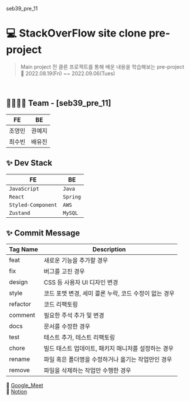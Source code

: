 seb39_pre_11

# 💻 StackOverFlow site clone pre-project

> Main project 전 클론 프로젝트를 통해 배운 내용을 학습해보는 pre-project <br/>
> 📆 2022.08.19(Fri) ~~ 2022.09.06(Tues)

<br/>

## 👩‍💻🧑‍💻 Team - [seb39_pre_11]

| FE     | BE     |
| ------ | ------ |
| 조영민 | 권예지 |
| 최수빈 | 배유진 |

## ✨ Dev Stack

| FE                 | BE       |
| ------------------ | -------- |
| `JavaScript`       | `Java`   |
| `React`            | `Spring` |
| `Styled-Component` | `AWS`    |
| `Zustand`          | `MySQL`  |

## ✨ Commit Message

| Tag Name | Description                                           |
| -------- | ----------------------------------------------------- |
| feat     | 새로운 기능을 추가할 경우                             |
| fix      | 버그를 고친 경우                                      |
| design   | CSS 등 사용자 UI 디자인 변경                          |
| style    | 코드 포맷 변경, 세미 콜론 누락, 코드 수정이 없는 경우 |
| refactor | 코드 리팩토링                                         |
| comment  | 필요한 주석 추가 및 변경                              |
| docs     | 문서를 수정한 경우                                    |
| test     | 테스트 추가, 테스트 리팩토링                          |
| chore    | 빌드 태스트 업데이트, 패키지 매니저를 설정하는 경우   |
| rename   | 파일 혹은 폴더명을 수정하거나 옮기는 작업만인 경우    |
| remove   | 파일을 삭제하는 작업만 수행한 경우                    |

📎 [Google_Meet](https://meet.google.com/jwv-bfch-wmf) <br/>
📎 [Notion](https://www.notion.so/Team11-Home-c27f64bb2791460fa639aedf339b9a8c)
